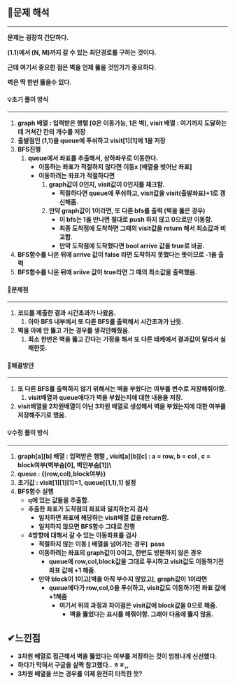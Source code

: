 ## **🔎문제 해석**

---

**문제는 굉장히 간단하다.**

**(1.1)에서 (N, M)까지 갈 수 있는 최단경로를 구하는 것이다.**

**근데 여기서 중요한 점은 벽을 언제 뚫을 것인가가 중요하다.**

**벽은 딱 한번 뚫을수 있다.**

#### **💡초기 풀이 방식**

---

1.  **graph 배열 : 입력받은 행렬 \[0은 이동가능, 1은 벽\], visit 배열 : 여기까지 도달하는데 거쳐간 칸의 개수를 저장**
2.  **출발점인 (1,1)을 queue에 푸쉬하고 visit\[1\]\[1\]에 1을 저장**
3.  **BFS진행**
    1.  **queue에서 좌표를 추출해서, 상하좌우로 이동한다.**
        -   **이동하는 좌표가 적절하지 않다면 이동x \[배열을 벗어난 좌표\]**
        -   **이동하려는 좌표가 적절하다면**
            1.  **graph값이 0인지, visit값이 0인지를 체크함.**
                -   **적절하다면 queue에 푸쉬하고, visit값을 visit(출발좌표)+1로 갱신해줌.**
            2.  **만약 graph값이 1이라면, 또 다른 bfs를 출력 (벽을 뚫은 경우)**
                -   **이 bfs는 1을 만나면 절대로 push 하지 않고 0으로만 이동함.**
                -   **최종 도착점에 도착하면 그때의 visit값을 return 해서 최소값과 비교함.**
                -   **만약 도착점에 도착했다면 bool arrive 값을 true로 바꿈.**
4.  **BFS함수를 나온 뒤에 arrive 값이 false 라면 도착하지 못했다는 뜻이므로 -1을 출력**
5.  **BFS함수를 나온 뒤에 ariive 값이 true라면 그 때의 최소값을 출력했음.**

#### **🛑문제점**

---

1.  **코드를 제출한 결과 시간초과가 나왔음.** 
    1.  **아마 BFS 내부에서 또 다른 BFS를 출력해서 시간초과가 난듯.**
2.  **벽을 아예 안 뚫고 가는 경우를 생각안해줬음.** 
    1.  **최소 한번은 벽을 뚫고 간다는 가정을 해서 또 다른 테케에서 결과값이 달라서 실패한듯.**

#### **👀해결방안**

---

1.  **또 다른 BFS를 출력하지 않기 위해서는 벽을 부쉈다는 여부를 변수로 저장해줘야함.**
    1.  **visit배열과 queue에다가 벽을 부쉈는지에 대한 내용을 저장.**
2.  **visit배열을 2차원배열이 아닌 3차원 배열로 생성해서 벽을 부쉈는지에 대한 여부를 저장해주기로 했음.**

#### **💡수정 풀이 방식**

---

1.  **graph\[a\]\[b\] 배열 : 입력받은 행렬 , visit\[a\]\[b\]\[c\] : a = row, b = col , c = block여부(벽부숨\[0\], 벽안부숨\[1\])\\**
2.  **queue : {(row,col),block여부)}**
3.  **초기값 : visit\[1\]\[1\]\[1\]=1, queue\[(1,1),1\] 설정**
4.  **BFS함수 실행**
    -   **q에 있는 값들을 추출함.**
    -   **추출한 좌표가 도착점의 좌표와 일치하는지 검사**
        -   **일치하면 좌표에 해당하는 visit배열 값을 return함.**
        -   **일치하지 않으면 BFS함수 그대로 진행**
    -   **4방향에 대해서 갈 수 있는 이동좌표를 검사**
        -   **적절하지 않는 이동 \[ 배열을 넘어가는 경우\]  pass**
        -   **이동하려는 좌표의 graph값이 0이고, 한번도 방문하지 않은 경우**
            -   **queue에 row,col,block값을 그대로 푸시하고 visit값도 이동하기전 좌표 값에 +1 해줌.**
        -   **만약 block이 1이고\[벽을 아직 부수지 않았고\], graph값이 1이라면**
            -   **queue에다가 row,col,0을 푸쉬하고, visit값도 이동하기전 좌표 값에 +1해줌**
                -   **여기서 위의 과정과 차이점은 visit값에 block값을 0으로 해줌.**
                    -   **벽을 뚫었다는 표시를 해줘야함. 그래야 다음에 뚫지 않음.**

## **✔느낀점**

-   **3차원 배열로 접근해서 벽을 뚫었다는 여부를 저장하는 것이 엄청나게 신선했다.**
-   **하다가 막혀서 구글을 살짝 참고했다.. ㅎㅎ,,** 
-   **3차원 배열을 쓰는 경우를 이제 완전히 터득한 듯?**                   
                    
                    
                 
